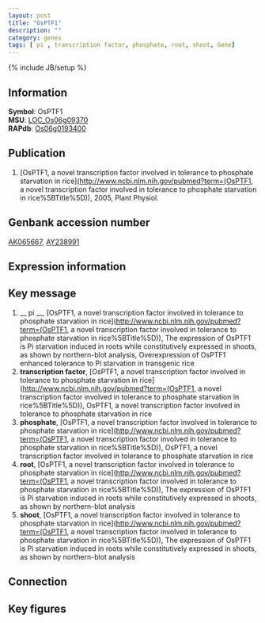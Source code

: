 ```yaml
---
layout: post
title: "OsPTF1"
description: ""
category: genes
tags: [ pi , transcription factor, phosphate, root, shoot, Gene]
---
```

{% include JB/setup %}

## Information
__Symbol__: OsPTF1  
__MSU__: [LOC_Os06g09370](http://rice.plantbiology.msu.edu/cgi-bin/ORF_infopage.cgi?orf=LOC_Os06g09370)  
__RAPdb__: [Os06g0193400](http://rapdb.dna.affrc.go.jp/viewer/gbrowse_details/irgsp1?name=Os06g0193400)  

## Publication
1. [OsPTF1, a novel transcription factor involved in tolerance to phosphate starvation in rice](http://www.ncbi.nlm.nih.gov/pubmed?term=(OsPTF1, a novel transcription factor involved in tolerance to phosphate starvation in rice%5BTitle%5D)), 2005, Plant Physiol.

## Genbank accession number
[AK065667](http://www.ncbi.nlm.nih.gov/nuccore/AK065667), [AY238991](http://www.ncbi.nlm.nih.gov/nuccore/AY238991)

## Expression information

## Key message
1. __ pi __, [OsPTF1, a novel transcription factor involved in tolerance to phosphate starvation in rice](http://www.ncbi.nlm.nih.gov/pubmed?term=(OsPTF1, a novel transcription factor involved in tolerance to phosphate starvation in rice%5BTitle%5D)),  The expression of OsPTF1 is Pi starvation induced in roots while constitutively expressed in shoots, as shown by northern-blot analysis, Overexpression of OsPTF1 enhanced tolerance to Pi starvation in transgenic rice
2. __transcription factor__, [OsPTF1, a novel transcription factor involved in tolerance to phosphate starvation in rice](http://www.ncbi.nlm.nih.gov/pubmed?term=(OsPTF1, a novel transcription factor involved in tolerance to phosphate starvation in rice%5BTitle%5D)), OsPTF1, a novel transcription factor involved in tolerance to phosphate starvation in rice
3. __phosphate__, [OsPTF1, a novel transcription factor involved in tolerance to phosphate starvation in rice](http://www.ncbi.nlm.nih.gov/pubmed?term=(OsPTF1, a novel transcription factor involved in tolerance to phosphate starvation in rice%5BTitle%5D)), OsPTF1, a novel transcription factor involved in tolerance to phosphate starvation in rice
4. __root__, [OsPTF1, a novel transcription factor involved in tolerance to phosphate starvation in rice](http://www.ncbi.nlm.nih.gov/pubmed?term=(OsPTF1, a novel transcription factor involved in tolerance to phosphate starvation in rice%5BTitle%5D)),  The expression of OsPTF1 is Pi starvation induced in roots while constitutively expressed in shoots, as shown by northern-blot analysis
5. __shoot__, [OsPTF1, a novel transcription factor involved in tolerance to phosphate starvation in rice](http://www.ncbi.nlm.nih.gov/pubmed?term=(OsPTF1, a novel transcription factor involved in tolerance to phosphate starvation in rice%5BTitle%5D)),  The expression of OsPTF1 is Pi starvation induced in roots while constitutively expressed in shoots, as shown by northern-blot analysis

## Connection

## Key figures


